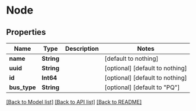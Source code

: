 # Node


## Properties
Name | Type | Description | Notes
------------ | ------------- | ------------- | -------------
**name** | **String** |  | [default to nothing]
**uuid** | **String** |  | [optional] [default to nothing]
**id** | **Int64** |  | [optional] [default to nothing]
**bus_type** | **String** |  | [optional] [default to "PQ"]


[[Back to Model list]](../README.md#models) [[Back to API list]](../README.md#api-endpoints) [[Back to README]](../README.md)


